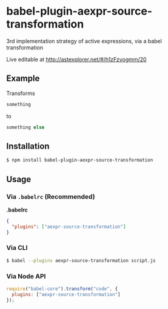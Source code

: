 # babel-plugin-aexpr-source-transformation
3rd implementation strategy of active expressions, via a babel transformation

Live editable at http://astexplorer.net/#/h1zFzvogmm/20

## Example

Transforms
```js
something
```

to
```js
something else
```

## Installation

```sh
$ npm install babel-plugin-aexpr-source-transformation
```

## Usage

### Via `.babelrc` (Recommended)

**.babelrc**

```json
{
  "plugins": ["aexpr-source-transformation"]
}
```

### Via CLI

```sh
$ babel --plugins aexpr-source-transformation script.js
```

### Via Node API

```javascript
require("babel-core").transform("code", {
  plugins: ["aexpr-source-transformation"]
});
```
